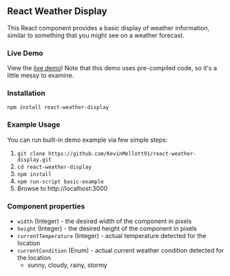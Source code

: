 ## React Weather Display
This React component provides a basic display of weather information, similar
to something that you might see on a weather forecast.

### Live Demo
View the [live demo](https://run.plnkr.co/plunks/c752wk/)! Note that this demo uses pre-compiled code, so it's a little messy to examine.

### Installation
```
npm install react-weather-display
```

### Example Usage
You can run built-in demo example via few simple steps:<br />
1. `git clone https://github.com/KevinMellott91/react-weather-display.git`<br />
2. `cd react-weather-display`<br />
3. `npm install`<br />
4. `npm run-script basic-example`<br />
5. Browse to http://localhost:3000

### Component properties
- `width` (Integer) - the desired width of the component in pixels
- `height` (Integer) - the desired height of the component in pixels
- `currentTemperature` (Integer) - actual temperature detected for the location
- `currentCondition` (Enum) - actual current weather condition detected for the location
  - sunny, cloudy, rainy, stormy
